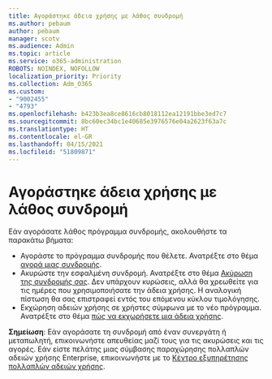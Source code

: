```yaml
---
title: Αγοράστηκε άδεια χρήσης με λάθος συνδρομή
ms.author: pebaum
author: pebaum
manager: scotv
ms.audience: Admin
ms.topic: article
ms.service: o365-administration
ROBOTS: NOINDEX, NOFOLLOW
localization_priority: Priority
ms.collection: Adm_O365
ms.custom:
- "9002455"
- "4793"
ms.openlocfilehash: b423b3ea8ce8616cb8018112ea12191bbe3ed7c7
ms.sourcegitcommit: 8bc60ec34bc1e40685e3976576e04a2623f63a7c
ms.translationtype: HT
ms.contentlocale: el-GR
ms.lasthandoff: 04/15/2021
ms.locfileid: "51809871"
---
```

# <a name="purchased-wrong-subscription-license"></a>Αγοράστηκε άδεια χρήσης με λάθος συνδρομή

Εάν αγοράσατε λάθος πρόγραμμα συνδρομής, ακολουθήστε τα παρακάτω βήματα:

- Αγοράστε το πρόγραμμα συνδρομής που θέλετε. Ανατρέξτε στο θέμα [αγορά μιας συνδρομής](https://docs.microsoft.com/alchemyinsights/buy-a-subscription-to-office-365-for-business).
- Ακυρώστε την εσφαλμένη συνδρομή. Ανατρέξτε στο θέμα [Ακύρωση της συνδρομής σας](https://docs.microsoft.com/alchemyinsights/canceling-your-office-365-subscription).
Δεν υπάρχουν κυρώσεις, αλλά θα χρεωθείτε για τις ημέρες που χρησιμοποιήσατε την άδεια χρήσης. Η αναλογική πίστωση θα σας επιστραφεί εντός του επόμενου κύκλου τιμολόγησης.
- Εκχώρηση αδειών χρήσης σε χρήστες σύμφωνα με το νέο πρόγραμμα. Ανατρέξτε στο θέμα [πώς να εκχωρήσετε μια άδεια χρήσης](https://docs.microsoft.com/alchemyinsights/how-to-assign-a-license-to-a-user).

**Σημείωση**: Εάν αγοράσατε τη συνδρομή από έναν συνεργάτη ή μεταπωλητή, επικοινωνήστε απευθείας μαζί τους για τις ακυρώσεις και τις αγορές.  Εάν είστε πελάτης μιας σύμβασης παραχώρησης πολλαπλών αδειών χρήσης Enterprise, επικοινωνήστε με το [Κέντρο εξυπηρέτησης πολλαπλών αδειών χρήσης](https://support.microsoft.com/help/4471406/how-to-contact-the-microsoft-volume-licensing-service-center).
